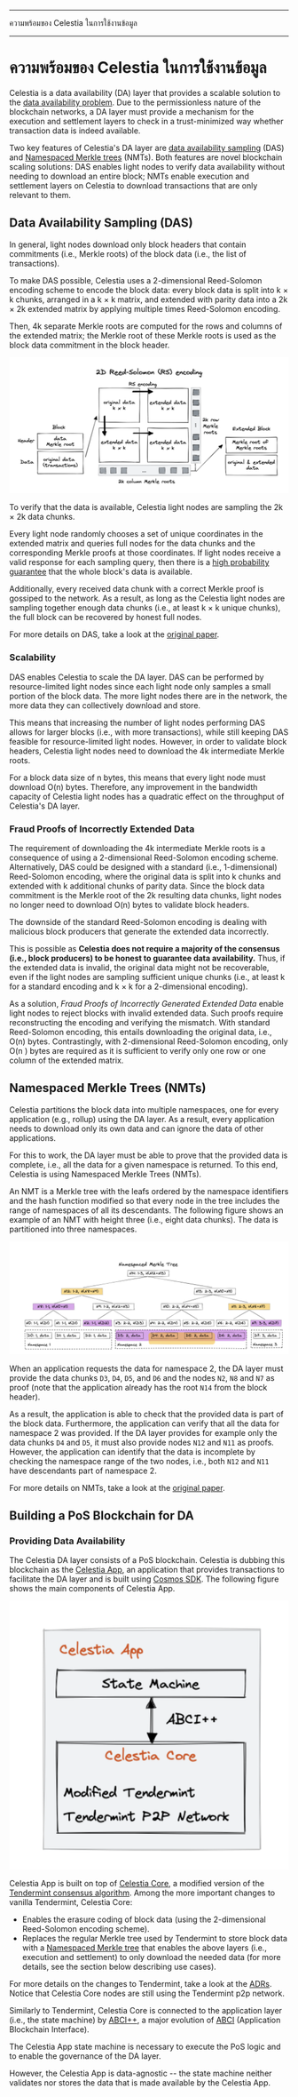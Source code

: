 - - -
ความพร้อมของ Celestia ในการใช้งานข้อมูล
- - -

# ความพร้อมของ Celestia ในการใช้งานข้อมูล

Celestia is a data availability (DA) layer that provides a scalable solution to the [data availability problem](https://coinmarketcap.com/alexandria/article/what-is-data-availability). Due to the permissionless nature of the blockchain networks, a DA layer must provide a mechanism for the execution and settlement layers to check in a trust-minimized way whether transaction data is indeed available.

Two key features of Celestia's DA layer are [data availability sampling](https://blog.celestia.org/celestia-mvp-release-data-availability-sampling-light-clients/) (DAS) and [Namespaced Merkle trees](https://github.com/celestiaorg/nmt) (NMTs). Both features are novel blockchain scaling solutions: DAS enables light nodes to verify data availability without needing to download an entire block; NMTs enable execution and settlement layers on Celestia to download transactions that are only relevant to them.

## Data Availability Sampling (DAS)

In general, light nodes download only block headers that contain commitments (i.e., Merkle roots) of the block data (i.e., the list of transactions).

To make DAS possible, Celestia uses a 2-dimensional Reed-Solomon encoding scheme to encode the block data: every block data is split into k × k chunks, arranged in a k × k matrix, and extended with parity data into a 2k × 2k extended matrix by applying multiple times Reed-Solomon encoding.

Then, 4k separate Merkle roots are computed for the rows and columns of the extended matrix; the Merkle root of these Merkle roots is used as the block data commitment in the block header.

![2D Reed-Soloman (RS) Encoding](/img/concepts/reed-solomon-encoding.png)

To verify that the data is available, Celestia light nodes are sampling the 2k × 2k data chunks.

Every light node randomly chooses a set of unique coordinates in the extended matrix and queries full nodes for the data chunks and the corresponding Merkle proofs at those coordinates. If light nodes receive a valid response for each sampling query, then there is a [high probability guarantee](https://github.com/celestiaorg/celestia-node/issues/805#issuecomment-1150081075) that the whole block's data is available.

Additionally, every received data chunk with a correct Merkle proof is gossiped to the network. As a result, as long as the Celestia light nodes are sampling together enough data chunks (i.e., at least k × k unique chunks), the full block can be recovered by honest full nodes.

For more details on DAS, take a look at the [original paper](https://arxiv.org/abs/1809.09044).

### Scalability

DAS enables Celestia to scale the DA layer. DAS can be performed by resource-limited light nodes since each light node only samples a small portion of the block data. The more light nodes there are in the network, the more data they can collectively download and store.

This means that increasing the number of light nodes performing DAS allows for larger blocks (i.e., with more transactions), while still keeping DAS feasible for resource-limited light nodes. However, in order to validate block headers, Celestia light nodes need to download the 4k intermediate Merkle roots.

For a block data size of n bytes, this means that every light node must download O(n) bytes. Therefore, any improvement in the bandwidth capacity of Celestia light nodes has a quadratic effect on the throughput of Celestia's DA layer.

### Fraud Proofs of Incorrectly Extended Data

The requirement of downloading the 4k intermediate Merkle roots is a consequence of using a 2-dimensional Reed-Solomon encoding scheme. Alternatively, DAS could be designed with a standard (i.e., 1-dimensional) Reed-Solomon encoding, where the original data is split into k  chunks and extended with k additional chunks of parity data. Since the block data commitment is the Merkle root of the 2k resulting data chunks, light nodes no longer need to download O(n) bytes to validate block headers.

The downside of the standard Reed-Solomon encoding is dealing with malicious block producers that generate the extended data incorrectly.

This is possible as __Celestia does not require a majority of the consensus (i.e., block producers) to be honest to guarantee data availability.__ Thus, if the extended data is invalid, the original data might not be recoverable, even if the light nodes are sampling sufficient unique chunks (i.e., at least k for a standard encoding and k × k for a 2-dimensional encoding).

As a solution, _Fraud Proofs of Incorrectly Generated Extended Data_ enable light nodes to reject blocks with invalid extended data. Such proofs require reconstructing the encoding and verifying the mismatch. With standard Reed-Solomon encoding, this entails downloading the original data, i.e., O(n) bytes. Contrastingly, with 2-dimensional Reed-Solomon encoding, only O(n ) bytes are required as it is sufficient to verify only one row or one column of the extended matrix.

## Namespaced Merkle Trees (NMTs)

Celestia partitions the block data into multiple namespaces, one for every application (e.g., rollup) using the DA layer. As a result, every application needs to download only its own data and can ignore the data of other applications.

For this to work, the DA layer must be able to prove that the provided data is complete, i.e., all the data for a given namespace is returned. To this end, Celestia is using Namespaced Merkle Trees (NMTs).

An NMT is a Merkle tree with the leafs ordered by the namespace identifiers and the hash function modified so that every node  in the tree includes the range of namespaces of all its descendants. The following figure shows an example of an NMT with height three (i.e., eight data chunks). The data is partitioned into three namespaces.

![Namespaced Merkle Tree](/img/concepts/nmt.png)

When an application requests the data for namespace 2, the DA layer must provide the data chunks `D3`, `D4`, `D5`, and `D6` and the nodes `N2`, `N8` and `N7` as proof (note that the application already has the root `N14` from the block header).

As a result, the application is able to check that the provided data is part of the block data. Furthermore, the application can verify that all the data for namespace 2 was provided. If the DA layer provides for example only the data chunks `D4` and `D5`, it must also provide nodes `N12` and `N11` as proofs. However, the application can identify that the data is incomplete by checking the namespace range of the two nodes, i.e., both `N12` and `N11` have descendants part of namespace 2.

For more details on NMTs, take a look at the [original paper](https://arxiv.org/abs/1905.09274).

## Building a PoS Blockchain for DA

### Providing Data Availability

The Celestia DA layer consists of a PoS blockchain. Celestia is dubbing this blockchain as the [Celestia App](https://github.com/celestiaorg/celestia-app), an application that provides transactions to facilitate the DA layer and is built using [Cosmos SDK](https://docs.cosmos.network/v0.44/). The following figure shows the main components of Celestia App.

![Main components of Celestia App](/img/concepts/celestia-app.png)

Celestia App is built on top of [Celestia Core](https://github.com/celestiaorg/celestia-core), a modified version of the [Tendermint consensus algorithm](https://arxiv.org/abs/1807.04938). Among the more important changes to vanilla Tendermint, Celestia Core:

- Enables the erasure coding of block data (using the 2-dimensional Reed-Solomon encoding scheme).
- Replaces the regular Merkle tree used by Tendermint to store block data with a [Namespaced Merkle tree](https://github.com/celestiaorg/nmt) that enables the above layers (i.e., execution and settlement) to only download the needed data (for more details, see the section below describing use cases).

For more details on the changes to Tendermint, take a look at the [ADRs](https://github.com/celestiaorg/celestia-core/tree/v0.34.x-celestia/docs/celestia-architecture). Notice that Celestia Core nodes are still using the Tendermint p2p network.

Similarly to Tendermint, Celestia Core is connected to the application layer (i.e., the state machine) by [ABCI++](https://github.com/tendermint/tendermint/tree/master/spec/abci%2B%2B), a major evolution of [ABCI](https://github.com/tendermint/tendermint/tree/master/spec/abci) (Application Blockchain Interface).

The Celestia App state machine is necessary to execute the PoS logic and to enable the governance of the DA layer.

However, the Celestia App is data-agnostic -- the state machine neither validates nor stores the data that is made available by the Celestia App.
